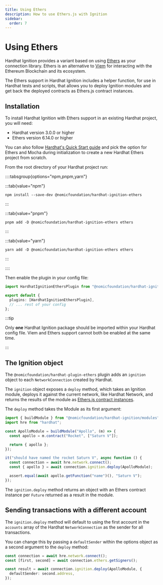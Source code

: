 ```yaml
---
title: Using Ethers
description: How to use Ethers.js with Ignition
sidebar:
  order: 7
---
```


# Using Ethers

Hardhat Ignition provides a variant based on using [Ethers](https://docs.ethers.org) as your connection library. Ethers is an alternative to [Viem](https://viem.sh) for interacting with the Ethereum Blockchain and its ecosystem.

The Ethers support in Hardhat Ignition includes a helper function, for use in Hardhat tests and scripts, that allows you to deploy Ignition modules and get back the deployed contracts as Ethers.js contract instances.

## Installation

To install Hardhat Ignition with Ethers support in an existing Hardhat project, you will need:

- Hardhat version 3.0.0 or higher
- Ethers version 6.14.0 or higher

You can also follow [Hardhat's Quick Start guide](/docs/getting-started) and pick the option for Ethers and Mocha during initialization to create a new Hardhat Ethers project from scratch.

From the root directory of your Hardhat project run:

::::tabsgroup{options="npm,pnpm,yarn"}

:::tab{value="npm"}

```shell
npm install --save-dev @nomicfoundation/hardhat-ignition-ethers
```

:::

:::tab{value="pnpm"}

```shell
pnpm add -D @nomicfoundation/hardhat-ignition-ethers ethers
```

:::

:::tab{value="yarn"}

```shell
yarn add -D @nomicfoundation/hardhat-ignition-ethers ethers
```

:::

::::

Then enable the plugin in your config file:

```typescript
import HardhatIgnitionEthersPlugin from "@nomicfoundation/hardhat-ignition-ethers";

export default {
  plugins: [HardhatIgnitionEthersPlugin],
  // ... rest of your config
};
```

:::tip

Only **one** Hardhat Ignition package should be imported within your Hardhat config file. Viem and Ethers support cannot both be enabled at the same time.

:::

## The Ignition object

The `@nomicfoundation/hardhat-plugin-ethers` plugin adds an `ignition` object to each `NetworkConnection` created by Hardhat.

The `ignition` object exposes a `deploy` method, which takes an Ignition module, deploys it against the current network, like Hardhat Network, and returns the results of the module as [Ethers.js contract instances](https://docs.ethers.org/v6/api/contract/).

The `deploy` method takes the Module as its first argument:

```typescript
import { buildModule } from "@nomicfoundation/hardhat-ignition/modules";
import hre from "hardhat";

const ApolloModule = buildModule("Apollo", (m) => {
  const apollo = m.contract("Rocket", ["Saturn V"]);

  return { apollo };
});

it("should have named the rocket Saturn V", async function () {
  const connection = await hre.network.connect();
  const { apollo } = await connection.ignition.deploy(ApolloModule);

  assert.equal(await apollo.getFunction("name")(), "Saturn V");
});
```

The `ignition.deploy` method returns an object with an Ethers contract instance per `Future` returned as a result in the module.

## Sending transactions with a different account

The `ignition.deploy` method will default to using the first account in the `accounts` array of the Hardhat `NetworkConnection` as the sender for all transactions.

You can change this by passing a `defaultSender` within the options object as a second argument to the `deploy` method:

```typescript
const connection = await hre.network.connect();
const [first, second] = await connection.ethers.getSigners();

const result = await connection.ignition.deploy(ApolloModule, {
  defaultSender: second.address,
});
```
